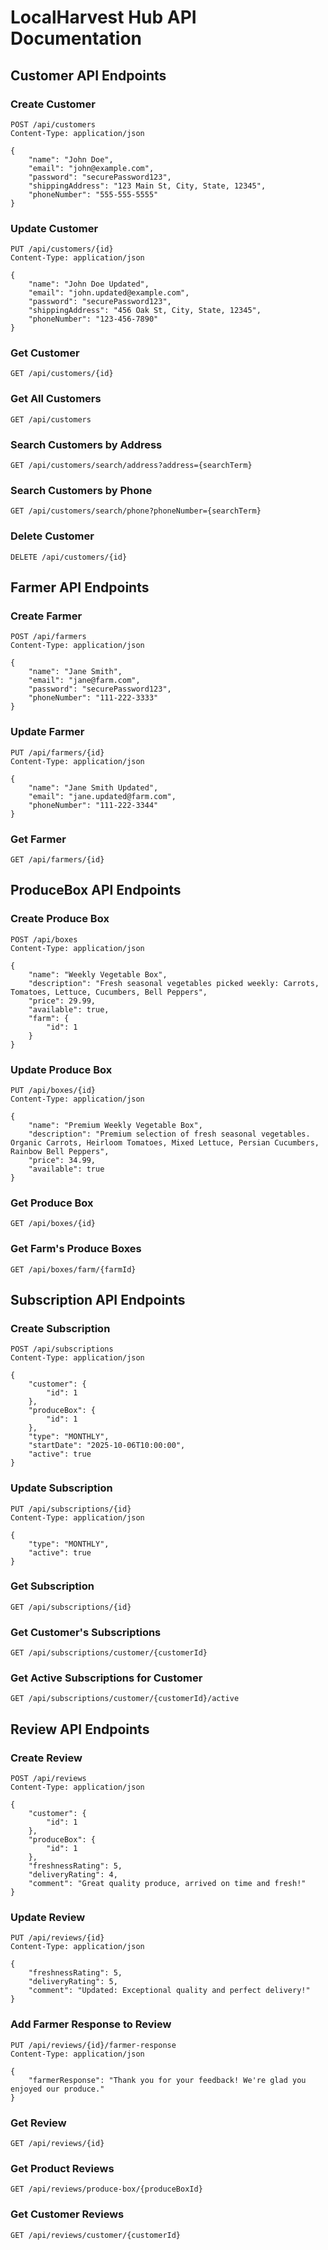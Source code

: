 # LocalHarvest Hub API Documentation

## Customer API Endpoints

### Create Customer
```http
POST /api/customers
Content-Type: application/json

{
    "name": "John Doe",
    "email": "john@example.com",
    "password": "securePassword123",
    "shippingAddress": "123 Main St, City, State, 12345",
    "phoneNumber": "555-555-5555"
}
```

### Update Customer
```http
PUT /api/customers/{id}
Content-Type: application/json

{
    "name": "John Doe Updated",
    "email": "john.updated@example.com",
    "password": "securePassword123",
    "shippingAddress": "456 Oak St, City, State, 12345",
    "phoneNumber": "123-456-7890"
}
```

### Get Customer
```http
GET /api/customers/{id}
```

### Get All Customers
```http
GET /api/customers
```

### Search Customers by Address
```http
GET /api/customers/search/address?address={searchTerm}
```

### Search Customers by Phone
```http
GET /api/customers/search/phone?phoneNumber={searchTerm}
```

### Delete Customer
```http
DELETE /api/customers/{id}
```

## Farmer API Endpoints

### Create Farmer
```http
POST /api/farmers
Content-Type: application/json

{
    "name": "Jane Smith",
    "email": "jane@farm.com",
    "password": "securePassword123",
    "phoneNumber": "111-222-3333"
}
```

### Update Farmer
```http
PUT /api/farmers/{id}
Content-Type: application/json

{
    "name": "Jane Smith Updated",
    "email": "jane.updated@farm.com",
    "phoneNumber": "111-222-3344"
}
```

### Get Farmer
```http
GET /api/farmers/{id}
```

## ProduceBox API Endpoints

### Create Produce Box
```http
POST /api/boxes
Content-Type: application/json

{
    "name": "Weekly Vegetable Box",
    "description": "Fresh seasonal vegetables picked weekly: Carrots, Tomatoes, Lettuce, Cucumbers, Bell Peppers",
    "price": 29.99,
    "available": true,
    "farm": {
        "id": 1
    }
}
```

### Update Produce Box
```http
PUT /api/boxes/{id}
Content-Type: application/json

{
    "name": "Premium Weekly Vegetable Box",
    "description": "Premium selection of fresh seasonal vegetables. Organic Carrots, Heirloom Tomatoes, Mixed Lettuce, Persian Cucumbers, Rainbow Bell Peppers",
    "price": 34.99,
    "available": true
}
```

### Get Produce Box
```http
GET /api/boxes/{id}
```

### Get Farm's Produce Boxes
```http
GET /api/boxes/farm/{farmId}
```

## Subscription API Endpoints

### Create Subscription
```http
POST /api/subscriptions
Content-Type: application/json

{
    "customer": {
        "id": 1
    },
    "produceBox": {
        "id": 1
    },
    "type": "MONTHLY",
    "startDate": "2025-10-06T10:00:00",
    "active": true
}
```

### Update Subscription
```http
PUT /api/subscriptions/{id}
Content-Type: application/json

{
    "type": "MONTHLY",
    "active": true
}
```

### Get Subscription
```http
GET /api/subscriptions/{id}
```

### Get Customer's Subscriptions
```http
GET /api/subscriptions/customer/{customerId}
```

### Get Active Subscriptions for Customer
```http
GET /api/subscriptions/customer/{customerId}/active
```

## Review API Endpoints

### Create Review
```http
POST /api/reviews
Content-Type: application/json

{
    "customer": {
        "id": 1
    },
    "produceBox": {
        "id": 1
    },
    "freshnessRating": 5,
    "deliveryRating": 4,
    "comment": "Great quality produce, arrived on time and fresh!"
}
```

### Update Review
```http
PUT /api/reviews/{id}
Content-Type: application/json

{
    "freshnessRating": 5,
    "deliveryRating": 5,
    "comment": "Updated: Exceptional quality and perfect delivery!"
}
```

### Add Farmer Response to Review
```http
PUT /api/reviews/{id}/farmer-response
Content-Type: application/json

{
    "farmerResponse": "Thank you for your feedback! We're glad you enjoyed our produce."
}
```

### Get Review
```http
GET /api/reviews/{id}
```

### Get Product Reviews
```http
GET /api/reviews/produce-box/{produceBoxId}
```

### Get Customer Reviews
```http
GET /api/reviews/customer/{customerId}
```